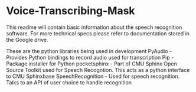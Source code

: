 # Voice-Transcribing-Mask
This readme will contain basic information about the speech
recognition software. For more technical specs please refer
to documentation stored in the Google drive.


These are the python libraries being used in development
PyAudio - Provides Python bindings to record audio used for transcription
Pip - Package installer for Python
pocketsphinx - Part of CMU Sphinx Open Source Toolkit used for Speech Recogntion.
				This acts as a python interface to CMU Sphinxbase
SpeechRecognition - Used for speech recognition. Talks to an API of user choice to
					handle recognition
